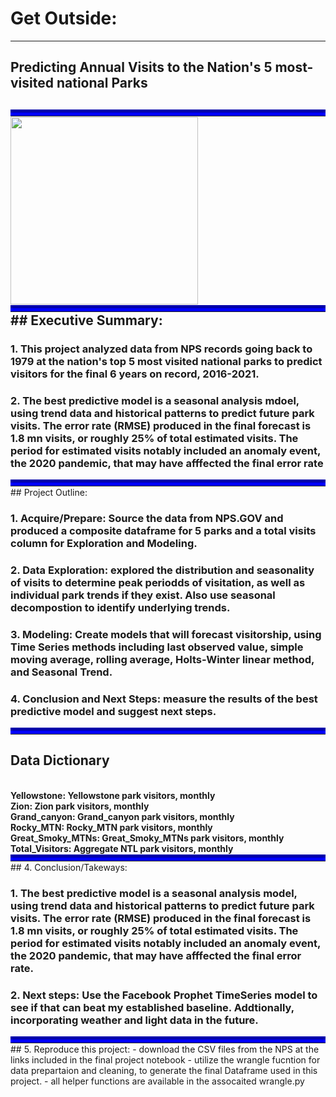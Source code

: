 <h1> Get Outside: </h1>
<hr>
<h2>Predicting Annual Visits to the Nation's 5 most-visited national Parks<h2/>
<hr style="border-top: 10px groove blue; margin-top: 1px; margin-bottom: 1px">


<img src="https://upload.wikimedia.org/wikipedia/commons/thumb/9/97/Logo_of_the_United_States_National_Park_Service.svg/1920px-Logo_of_the_United_States_National_Park_Service.svg.png" width="300" height="300">
<hr style="border-top: 10px groove blue; margin-top: 1px; margin-bottom: 1px">
## Executive Summary:

### 1. This project analyzed data from NPS records going back to 1979 at the nation's top 5 most visited national parks to predict visitors for the final 6 years on record, 2016-2021.

### 2. The best predictive model is a seasonal analysis mdoel, using trend data and historical patterns to predict future park visits. The error rate (RMSE) produced in the final forecast is 1.8 mn visits, or roughly 25% of total estimated visits. The period for estimated visits notably included an anomaly event, the 2020 pandemic, that may have afffected the final error rate


<hr style="border-top: 10px groove blue; margin-top: 1px; margin-bottom: 1px">
## Project Outline:

### 1. Acquire/Prepare: Source the data from NPS.GOV and produced a composite dataframe for 5 parks and a total visits column for Exploration and Modeling.

### 2. Data Exploration: explored the distribution and seasonality of visits to determine peak periodds of visitation, as well as individual park trends if they exist. Also use seasonal decompostion to identify underlying trends.

### 3. Modeling: Create models that will forecast visitorship, using Time Series methods including last observed value, simple moving average, rolling average, Holts-Winter linear method, and Seasonal Trend.

### 4. Conclusion and Next Steps: measure the results of the best predictive model and suggest next steps.
<hr style="border-top: 10px groove blue; margin-top: 1px; margin-bottom: 1px">
    


<h2>Data Dictionary</h2>
<br>
<b>Yellowstone: Yellowstone park visitors, monthly</b>
<br>
<b>Zion: Zion park visitors, monthly</b>
<br>
<b>Grand_canyon: Grand_canyon park visitors, monthly</b>
<br>
<b>Rocky_MTN: Rocky_MTN park visitors, monthly</b>
<br>
<b>Great_Smoky_MTNs: Great_Smoky_MTNs park visitors, monthly</b>
<br>
<b>Total_Visitors: Aggregate NTL park visitors, monthly</b>

<hr style="border-top: 10px groove blue; margin-top: 1px; margin-bottom: 1px">
## 4. Conclusion/Takeways:

### 1. The best predictive model is a seasonal analysis model, using trend data and historical patterns to predict future park visits. The error rate (RMSE) produced in the final forecast is 1.8 mn visits, or roughly 25% of total estimated visits. The period for estimated visits notably included an anomaly event, the 2020 pandemic, that may have afffected the final error rate.

### 2. Next steps: Use the Facebook Prophet TimeSeries model to see if that can beat my established baseline. Addtionally, incorporating weather and light data in the future.

<hr style="border-top: 10px groove blue; margin-top: 1px; margin-bottom: 1px">
## 5. Reproduce this project:
- download the CSV files from the NPS at the links included in the final project notebook
- utilize the wrangle fucntion for data prepartaion and cleaning, to generate the final Dataframe used in this project.
- all helper functions are available in the assocaited wrangle.py

